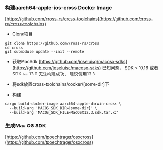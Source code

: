 ### 构建aarch64-apple-ios-cross Docker Image

[https://github.com/cross-rs/cross-toolchains](https://github.com/cross-rs/cross-toolchains)

- Clone项目
```
git clone https://github.com/cross-rs/cross
cd cross
git submodule update --init --remote
```

- 获取MacSdk
[https://github.com/joseluisq/macosx-sdks](https://github.com/joseluisq/macosx-sdks)
已知问题，  SDK < 10.16 或者 SDK >= 13.0 无法构建成功， 建议使用12.3

- 将sdk放置cross-toolchains/docker/[some-dir]下
- 构建
```
cargo build-docker-image aarch64-apple-darwin-cross \
  --build-arg 'MACOS_SDK_DIR=[some-dir]' \
  --build-arg 'MACOS_SDK_FILE=MacOSX12.3.sdk.tar.xz'
```

### 生成Mac OS SDK

[https://github.com/tpoechtrager/osxcross](https://github.com/tpoechtrager/osxcross)




